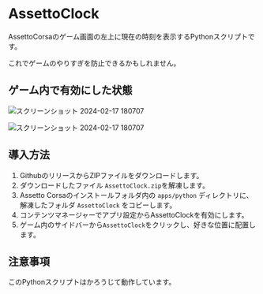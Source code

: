 # AssettoClock

AssettoCorsaのゲーム画面の左上に現在の時刻を表示するPythonスクリプトです。

これでゲームのやりすぎを防止できるかもしれません。

## ゲーム内で有効にした状態
![スクリーンショット 2024-02-17 180707](https://github.com/kotaooka/AssettoClock/assets/115392256/5e58a0f8-ce9d-414a-812f-3008d61f20c7)

![スクリーンショット 2024-02-17 180707](https://github.com/kotaooka/AssettoClock/assets/115392256/e3120b44-dff8-456b-bce1-b333f0b1a3cd)



## 導入方法


1. GithubのリリースからZIPファイルをダウンロードします。
2. ダウンロードしたファイル `AssettoClock.zip`を解凍します。
3. Assetto Corsaのインストールフォルダ内の `apps/python` ディレクトリに、解凍したフォルダ `AssettoClock` をコピーします。
4. コンテンツマネージャーでアプリ設定からAssettoClockを有効にします。
5. ゲーム内のサイドバーから`AssettoClock`をクリックし、好きな位置に配置します。


## 注意事項
このPythonスクリプトはかろうじて動作しています。

